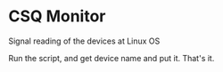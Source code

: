 # CSQ Monitor
Signal reading of the devices at Linux OS


Run the script, and get device name and put it.
That's it.

